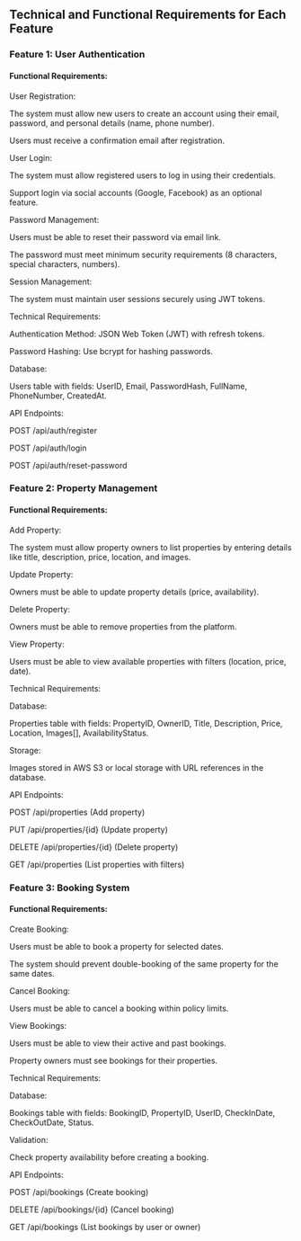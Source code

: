 ## Technical and Functional Requirements for Each Feature
### Feature 1: User Authentication
#### Functional Requirements:

User Registration:

The system must allow new users to create an account using their email, password, and personal details (name, phone number).

Users must receive a confirmation email after registration.

User Login:

The system must allow registered users to log in using their credentials.

Support login via social accounts (Google, Facebook) as an optional feature.

Password Management:

Users must be able to reset their password via email link.

The password must meet minimum security requirements (8 characters, special characters, numbers).

Session Management:

The system must maintain user sessions securely using JWT tokens.

Technical Requirements:

Authentication Method: JSON Web Token (JWT) with refresh tokens.

Password Hashing: Use bcrypt for hashing passwords.

Database:

Users table with fields: UserID, Email, PasswordHash, FullName, PhoneNumber, CreatedAt.

API Endpoints:

POST /api/auth/register

POST /api/auth/login

POST /api/auth/reset-password

### Feature 2: Property Management
#### Functional Requirements:

Add Property:

The system must allow property owners to list properties by entering details like title, description, price, location, and images.

Update Property:

Owners must be able to update property details (price, availability).

Delete Property:

Owners must be able to remove properties from the platform.

View Property:

Users must be able to view available properties with filters (location, price, date).

Technical Requirements:

Database:

Properties table with fields: PropertyID, OwnerID, Title, Description, Price, Location, Images[], AvailabilityStatus.

Storage:

Images stored in AWS S3 or local storage with URL references in the database.

API Endpoints:

POST /api/properties (Add property)

PUT /api/properties/{id} (Update property)

DELETE /api/properties/{id} (Delete property)

GET /api/properties (List properties with filters)

### Feature 3: Booking System
#### Functional Requirements:

Create Booking:

Users must be able to book a property for selected dates.

The system should prevent double-booking of the same property for the same dates.

Cancel Booking:

Users must be able to cancel a booking within policy limits.

View Bookings:

Users must be able to view their active and past bookings.

Property owners must see bookings for their properties.

Technical Requirements:

Database:

Bookings table with fields: BookingID, PropertyID, UserID, CheckInDate, CheckOutDate, Status.

Validation:

Check property availability before creating a booking.

API Endpoints:

POST /api/bookings (Create booking)

DELETE /api/bookings/{id} (Cancel booking)

GET /api/bookings (List bookings by user or owner)
